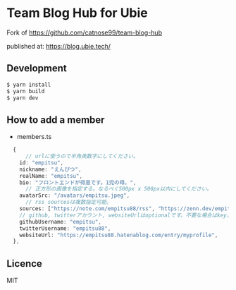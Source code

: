 # Team Blog Hub for Ubie

Fork of https://github.com/catnose99/team-blog-hub

published at: https://blog.ubie.tech/

## Development

```bash
$ yarn install
$ yarn build
$ yarn dev
```

## How to add a member

- members.ts

```typescript
  {
      // urlに使うので半角英数字にしてください。
    id: "empitsu",
    nickname: "えんぴつ",
    realName: "empitsu",
    bio: "フロントエンドが得意です。1児の母。",
      // 正方形の画像を指定する。なるべく500px x 500px以内にしてください。
    avatarSrc: "/avatars/empitsu.jpeg",
      // rss sourcesは複数指定可能。
    sources: ["https://note.com/empitsu88/rss", "https://zenn.dev/empitsu88/feed", "https://qiita.com/empitsu88/feed"],
    // github, twitterアカウント, websiteUrlはoptionalです。不要な場合はkeyごと削除して下さい。
    githubUsername: "empitsu",
    twitterUsername: "empitsu88",
    websiteUrl: "https://empitsu88.hatenablog.com/entry/myprofile",
  },
```

## Licence

MIT

